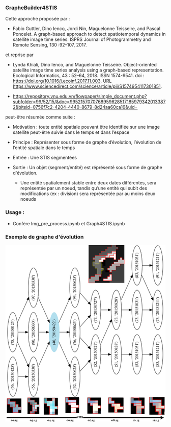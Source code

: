 ### GrapheBuilder4STIS

Cette approche proposée par : 

* Fabio Guttler, Dino Ienco, Jordi Nin, Maguelonne Teisseire, and Pascal Poncelet. A
graph-based approach to detect spatiotemporal dynamics in satellite image time series.
ISPRS Journal of Photogrammetry and Remote Sensing, 130 :92–107, 2017.

et reprise par 

 * Lynda Khiali, Dino Ienco, and Maguelonne Teisseire. Object-oriented satellite image
time series analysis using a graph-based representation. Ecological Informatics, 43 :
52–64, 2018. ISSN 1574-9541. doi : https://doi.org/10.1016/j.ecoinf.2017.11.003. URL
https://www.sciencedirect.com/science/article/pii/S1574954117301851.

 * https://repository.vnu.edu.vn/flowpaper/simple_document.php?subfolder=99/52/15/&doc=99521570707689596285171859793420133872&bitsid=0756f7c2-4204-4440-8679-8d24aa60ca16&uid= 

peut-être résumée comme suite :

 * Motivation : toute entité spatiale pouvant être identifiée sur une
image satellite peut-être suivie dans le temps et dans l’espace

 * Principe : Représenter sous forme de graphe d’évolution, l’évolution
de l’entité spatiale dans le temps

 * Entrée : Une STIS segmentées
  
 * Sortie : Un objet (segment/entité) est réprésenté sous forme de graphe d'évolution.
 
   * Une entité spatialement stable entre deux dates différentes, sera représentée par un noeud, tandis qu’une entité qui subit des
modifications (ex : division) sera représentée par au moins deux noeuds

### Usage : 

* Confère Img_pre_process.ipynb et Graph4STIS.ipynb

### Exemple de graphe d'évolution

![alt tag](./graph15_.png)
